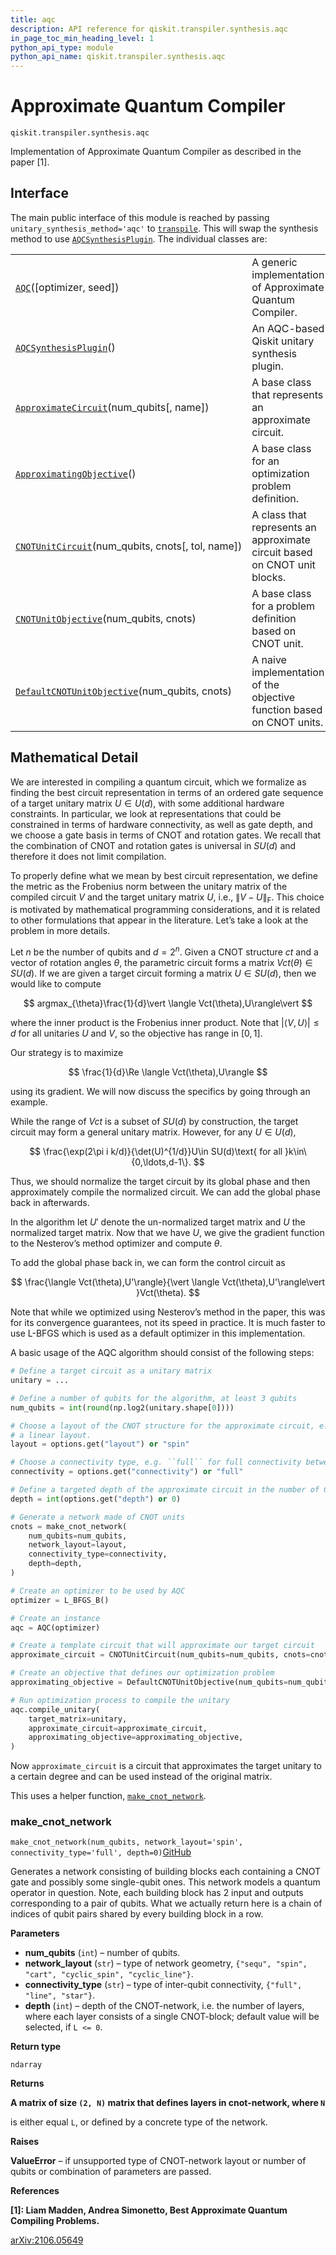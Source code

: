 ```yaml
---
title: aqc
description: API reference for qiskit.transpiler.synthesis.aqc
in_page_toc_min_heading_level: 1
python_api_type: module
python_api_name: qiskit.transpiler.synthesis.aqc
---
```


<span id="module-qiskit.transpiler.synthesis.aqc" />

<span id="qiskit-transpiler-synthesis-aqc" />

# Approximate Quantum Compiler

<span id="module-qiskit.transpiler.synthesis.aqc" />

`qiskit.transpiler.synthesis.aqc`

Implementation of Approximate Quantum Compiler as described in the paper \[1].

## Interface

The main public interface of this module is reached by passing `unitary_synthesis_method='aqc'` to [`transpile`](qiskit.compiler.transpile "qiskit.compiler.transpile"). This will swap the synthesis method to use [`AQCSynthesisPlugin`](qiskit.transpiler.synthesis.aqc.AQCSynthesisPlugin "qiskit.transpiler.synthesis.aqc.AQCSynthesisPlugin"). The individual classes are:

|                                                                                                                                                                       |                                                                           |
| --------------------------------------------------------------------------------------------------------------------------------------------------------------------- | ------------------------------------------------------------------------- |
| [`AQC`](qiskit.transpiler.synthesis.aqc.AQC "qiskit.transpiler.synthesis.aqc.AQC")(\[optimizer, seed])                                                                | A generic implementation of Approximate Quantum Compiler.                 |
| [`AQCSynthesisPlugin`](qiskit.transpiler.synthesis.aqc.AQCSynthesisPlugin "qiskit.transpiler.synthesis.aqc.AQCSynthesisPlugin")()                                     | An AQC-based Qiskit unitary synthesis plugin.                             |
| [`ApproximateCircuit`](qiskit.transpiler.synthesis.aqc.ApproximateCircuit "qiskit.transpiler.synthesis.aqc.ApproximateCircuit")(num\_qubits\[, name])                 | A base class that represents an approximate circuit.                      |
| [`ApproximatingObjective`](qiskit.transpiler.synthesis.aqc.ApproximatingObjective "qiskit.transpiler.synthesis.aqc.ApproximatingObjective")()                         | A base class for an optimization problem definition.                      |
| [`CNOTUnitCircuit`](qiskit.transpiler.synthesis.aqc.CNOTUnitCircuit "qiskit.transpiler.synthesis.aqc.CNOTUnitCircuit")(num\_qubits, cnots\[, tol, name])              | A class that represents an approximate circuit based on CNOT unit blocks. |
| [`CNOTUnitObjective`](qiskit.transpiler.synthesis.aqc.CNOTUnitObjective "qiskit.transpiler.synthesis.aqc.CNOTUnitObjective")(num\_qubits, cnots)                      | A base class for a problem definition based on CNOT unit.                 |
| [`DefaultCNOTUnitObjective`](qiskit.transpiler.synthesis.aqc.DefaultCNOTUnitObjective "qiskit.transpiler.synthesis.aqc.DefaultCNOTUnitObjective")(num\_qubits, cnots) | A naive implementation of the objective function based on CNOT units.     |

## Mathematical Detail

We are interested in compiling a quantum circuit, which we formalize as finding the best circuit representation in terms of an ordered gate sequence of a target unitary matrix $U\in U(d)$, with some additional hardware constraints. In particular, we look at representations that could be constrained in terms of hardware connectivity, as well as gate depth, and we choose a gate basis in terms of CNOT and rotation gates. We recall that the combination of CNOT and rotation gates is universal in $SU(d)$ and therefore it does not limit compilation.

To properly define what we mean by best circuit representation, we define the metric as the Frobenius norm between the unitary matrix of the compiled circuit $V$ and the target unitary matrix $U$, i.e., $\|V - U\|_{\mathrm{F}}$. This choice is motivated by mathematical programming considerations, and it is related to other formulations that appear in the literature. Let’s take a look at the problem in more details.

Let $n$ be the number of qubits and $d=2^n$. Given a CNOT structure $ct$ and a vector of rotation angles $\theta$, the parametric circuit forms a matrix $Vct(\theta)\in SU(d)$. If we are given a target circuit forming a matrix $U\in SU(d)$, then we would like to compute

$$
argmax_{\theta}\frac{1}{d}\vert \langle Vct(\theta),U\rangle\vert 
$$

where the inner product is the Frobenius inner product. Note that $\vert \langle V,U\rangle\vert \leq d$ for all unitaries $U$ and $V$, so the objective has range in $[0,1]$.

Our strategy is to maximize

$$
\frac{1}{d}\Re \langle Vct(\theta),U\rangle
$$

using its gradient. We will now discuss the specifics by going through an example.

While the range of $Vct$ is a subset of $SU(d)$ by construction, the target circuit may form a general unitary matrix. However, for any $U\in U(d)$,

$$
\frac{\exp(2\pi i k/d)}{\det(U)^{1/d}}U\in SU(d)\text{ for all }k\in\{0,\ldots,d-1\}.
$$

Thus, we should normalize the target circuit by its global phase and then approximately compile the normalized circuit. We can add the global phase back in afterwards.

In the algorithm let $U'$ denote the un-normalized target matrix and $U$ the normalized target matrix. Now that we have $U$, we give the gradient function to the Nesterov’s method optimizer and compute $\theta$.

To add the global phase back in, we can form the control circuit as

$$
\frac{\langle Vct(\theta),U'\rangle}{\vert \langle Vct(\theta),U'\rangle\vert }Vct(\theta).
$$

Note that while we optimized using Nesterov’s method in the paper, this was for its convergence guarantees, not its speed in practice. It is much faster to use L-BFGS which is used as a default optimizer in this implementation.

A basic usage of the AQC algorithm should consist of the following steps:

```python
# Define a target circuit as a unitary matrix
unitary = ...

# Define a number of qubits for the algorithm, at least 3 qubits
num_qubits = int(round(np.log2(unitary.shape[0])))

# Choose a layout of the CNOT structure for the approximate circuit, e.g. ``spin`` for
# a linear layout.
layout = options.get("layout") or "spin"

# Choose a connectivity type, e.g. ``full`` for full connectivity between qubits.
connectivity = options.get("connectivity") or "full"

# Define a targeted depth of the approximate circuit in the number of CNOT units.
depth = int(options.get("depth") or 0)

# Generate a network made of CNOT units
cnots = make_cnot_network(
    num_qubits=num_qubits,
    network_layout=layout,
    connectivity_type=connectivity,
    depth=depth,
)

# Create an optimizer to be used by AQC
optimizer = L_BFGS_B()

# Create an instance
aqc = AQC(optimizer)

# Create a template circuit that will approximate our target circuit
approximate_circuit = CNOTUnitCircuit(num_qubits=num_qubits, cnots=cnots)

# Create an objective that defines our optimization problem
approximating_objective = DefaultCNOTUnitObjective(num_qubits=num_qubits, cnots=cnots)

# Run optimization process to compile the unitary
aqc.compile_unitary(
    target_matrix=unitary,
    approximate_circuit=approximate_circuit,
    approximating_objective=approximating_objective,
)
```

Now `approximate_circuit` is a circuit that approximates the target unitary to a certain degree and can be used instead of the original matrix.

This uses a helper function, [`make_cnot_network`](#qiskit.transpiler.synthesis.aqc.make_cnot_network "qiskit.transpiler.synthesis.aqc.make_cnot_network").

### make\_cnot\_network

<span id="qiskit.transpiler.synthesis.aqc.make_cnot_network" />

`make_cnot_network(num_qubits, network_layout='spin', connectivity_type='full', depth=0)`[GitHub](https://github.com/qiskit/qiskit/tree/stable/0.22/qiskit/transpiler/synthesis/aqc/cnot_structures.py "view source code")

Generates a network consisting of building blocks each containing a CNOT gate and possibly some single-qubit ones. This network models a quantum operator in question. Note, each building block has 2 input and outputs corresponding to a pair of qubits. What we actually return here is a chain of indices of qubit pairs shared by every building block in a row.

**Parameters**

*   **num\_qubits** (`int`) – number of qubits.
*   **network\_layout** (`str`) – type of network geometry, `{"sequ", "spin", "cart", "cyclic_spin", "cyclic_line"}`.
*   **connectivity\_type** (`str`) – type of inter-qubit connectivity, `{"full", "line", "star"}`.
*   **depth** (`int`) – depth of the CNOT-network, i.e. the number of layers, where each layer consists of a single CNOT-block; default value will be selected, if `L <= 0`.

**Return type**

`ndarray`

**Returns**

**A matrix of size `(2, N)` matrix that defines layers in cnot-network, where `N`**

is either equal `L`, or defined by a concrete type of the network.

**Raises**

**ValueError** – if unsupported type of CNOT-network layout or number of qubits or combination of parameters are passed.

**References**

**\[1]: Liam Madden, Andrea Simonetto, Best Approximate Quantum Compiling Problems.**

[arXiv:2106.05649](https://arxiv.org/abs/2106.05649)

